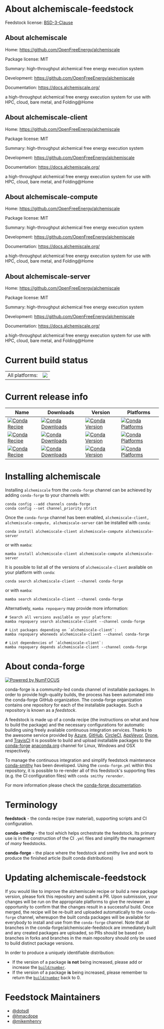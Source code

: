 About alchemiscale-feedstock
============================

Feedstock license: [BSD-3-Clause](https://github.com/conda-forge/alchemiscale-feedstock/blob/main/LICENSE.txt)


About alchemiscale
------------------

Home: https://github.com/OpenFreeEnergy/alchemiscale

Package license: MIT

Summary: high-throughput alchemical free energy execution system

Development: https://github.com/OpenFreeEnergy/alchemiscale

Documentation: https://docs.alchemiscale.org/

a high-throughput alchemical free energy execution system 
for use with HPC, cloud, bare metal, and Folding@Home 


About alchemiscale-client
-------------------------

Home: https://github.com/OpenFreeEnergy/alchemiscale

Package license: MIT

Summary: high-throughput alchemical free energy execution system

Development: https://github.com/OpenFreeEnergy/alchemiscale

Documentation: https://docs.alchemiscale.org/

a high-throughput alchemical free energy execution system
for use with HPC, cloud, bare metal, and Folding@Home


About alchemiscale-compute
--------------------------

Home: https://github.com/OpenFreeEnergy/alchemiscale

Package license: MIT

Summary: high-throughput alchemical free energy execution system

Development: https://github.com/OpenFreeEnergy/alchemiscale

Documentation: https://docs.alchemiscale.org/

a high-throughput alchemical free energy execution system
for use with HPC, cloud, bare metal, and Folding@Home


About alchemiscale-server
-------------------------

Home: https://github.com/OpenFreeEnergy/alchemiscale

Package license: MIT

Summary: high-throughput alchemical free energy execution system

Development: https://github.com/OpenFreeEnergy/alchemiscale

Documentation: https://docs.alchemiscale.org/

a high-throughput alchemical free energy execution system
for use with HPC, cloud, bare metal, and Folding@Home


Current build status
====================


<table><tr><td>All platforms:</td>
    <td>
      <a href="https://dev.azure.com/conda-forge/feedstock-builds/_build/latest?definitionId=20430&branchName=main">
        <img src="https://dev.azure.com/conda-forge/feedstock-builds/_apis/build/status/alchemiscale-feedstock?branchName=main">
      </a>
    </td>
  </tr>
</table>

Current release info
====================

| Name | Downloads | Version | Platforms |
| --- | --- | --- | --- |
| [![Conda Recipe](https://img.shields.io/badge/recipe-alchemiscale--client-green.svg)](https://anaconda.org/conda-forge/alchemiscale-client) | [![Conda Downloads](https://img.shields.io/conda/dn/conda-forge/alchemiscale-client.svg)](https://anaconda.org/conda-forge/alchemiscale-client) | [![Conda Version](https://img.shields.io/conda/vn/conda-forge/alchemiscale-client.svg)](https://anaconda.org/conda-forge/alchemiscale-client) | [![Conda Platforms](https://img.shields.io/conda/pn/conda-forge/alchemiscale-client.svg)](https://anaconda.org/conda-forge/alchemiscale-client) |
| [![Conda Recipe](https://img.shields.io/badge/recipe-alchemiscale--compute-green.svg)](https://anaconda.org/conda-forge/alchemiscale-compute) | [![Conda Downloads](https://img.shields.io/conda/dn/conda-forge/alchemiscale-compute.svg)](https://anaconda.org/conda-forge/alchemiscale-compute) | [![Conda Version](https://img.shields.io/conda/vn/conda-forge/alchemiscale-compute.svg)](https://anaconda.org/conda-forge/alchemiscale-compute) | [![Conda Platforms](https://img.shields.io/conda/pn/conda-forge/alchemiscale-compute.svg)](https://anaconda.org/conda-forge/alchemiscale-compute) |
| [![Conda Recipe](https://img.shields.io/badge/recipe-alchemiscale--server-green.svg)](https://anaconda.org/conda-forge/alchemiscale-server) | [![Conda Downloads](https://img.shields.io/conda/dn/conda-forge/alchemiscale-server.svg)](https://anaconda.org/conda-forge/alchemiscale-server) | [![Conda Version](https://img.shields.io/conda/vn/conda-forge/alchemiscale-server.svg)](https://anaconda.org/conda-forge/alchemiscale-server) | [![Conda Platforms](https://img.shields.io/conda/pn/conda-forge/alchemiscale-server.svg)](https://anaconda.org/conda-forge/alchemiscale-server) |

Installing alchemiscale
=======================

Installing `alchemiscale` from the `conda-forge` channel can be achieved by adding `conda-forge` to your channels with:

```
conda config --add channels conda-forge
conda config --set channel_priority strict
```

Once the `conda-forge` channel has been enabled, `alchemiscale-client, alchemiscale-compute, alchemiscale-server` can be installed with `conda`:

```
conda install alchemiscale-client alchemiscale-compute alchemiscale-server
```

or with `mamba`:

```
mamba install alchemiscale-client alchemiscale-compute alchemiscale-server
```

It is possible to list all of the versions of `alchemiscale-client` available on your platform with `conda`:

```
conda search alchemiscale-client --channel conda-forge
```

or with `mamba`:

```
mamba search alchemiscale-client --channel conda-forge
```

Alternatively, `mamba repoquery` may provide more information:

```
# Search all versions available on your platform:
mamba repoquery search alchemiscale-client --channel conda-forge

# List packages depending on `alchemiscale-client`:
mamba repoquery whoneeds alchemiscale-client --channel conda-forge

# List dependencies of `alchemiscale-client`:
mamba repoquery depends alchemiscale-client --channel conda-forge
```


About conda-forge
=================

[![Powered by
NumFOCUS](https://img.shields.io/badge/powered%20by-NumFOCUS-orange.svg?style=flat&colorA=E1523D&colorB=007D8A)](https://numfocus.org)

conda-forge is a community-led conda channel of installable packages.
In order to provide high-quality builds, the process has been automated into the
conda-forge GitHub organization. The conda-forge organization contains one repository
for each of the installable packages. Such a repository is known as a *feedstock*.

A feedstock is made up of a conda recipe (the instructions on what and how to build
the package) and the necessary configurations for automatic building using freely
available continuous integration services. Thanks to the awesome service provided by
[Azure](https://azure.microsoft.com/en-us/services/devops/), [GitHub](https://github.com/),
[CircleCI](https://circleci.com/), [AppVeyor](https://www.appveyor.com/),
[Drone](https://cloud.drone.io/welcome), and [TravisCI](https://travis-ci.com/)
it is possible to build and upload installable packages to the
[conda-forge](https://anaconda.org/conda-forge) [anaconda.org](https://anaconda.org/)
channel for Linux, Windows and OSX respectively.

To manage the continuous integration and simplify feedstock maintenance
[conda-smithy](https://github.com/conda-forge/conda-smithy) has been developed.
Using the ``conda-forge.yml`` within this repository, it is possible to re-render all of
this feedstock's supporting files (e.g. the CI configuration files) with ``conda smithy rerender``.

For more information please check the [conda-forge documentation](https://conda-forge.org/docs/).

Terminology
===========

**feedstock** - the conda recipe (raw material), supporting scripts and CI configuration.

**conda-smithy** - the tool which helps orchestrate the feedstock.
                   Its primary use is in the construction of the CI ``.yml`` files
                   and simplify the management of *many* feedstocks.

**conda-forge** - the place where the feedstock and smithy live and work to
                  produce the finished article (built conda distributions)


Updating alchemiscale-feedstock
===============================

If you would like to improve the alchemiscale recipe or build a new
package version, please fork this repository and submit a PR. Upon submission,
your changes will be run on the appropriate platforms to give the reviewer an
opportunity to confirm that the changes result in a successful build. Once
merged, the recipe will be re-built and uploaded automatically to the
`conda-forge` channel, whereupon the built conda packages will be available for
everybody to install and use from the `conda-forge` channel.
Note that all branches in the conda-forge/alchemiscale-feedstock are
immediately built and any created packages are uploaded, so PRs should be based
on branches in forks and branches in the main repository should only be used to
build distinct package versions.

In order to produce a uniquely identifiable distribution:
 * If the version of a package **is not** being increased, please add or increase
   the [``build/number``](https://docs.conda.io/projects/conda-build/en/latest/resources/define-metadata.html#build-number-and-string).
 * If the version of a package **is** being increased, please remember to return
   the [``build/number``](https://docs.conda.io/projects/conda-build/en/latest/resources/define-metadata.html#build-number-and-string)
   back to 0.

Feedstock Maintainers
=====================

* [@dotsdl](https://github.com/dotsdl/)
* [@hmacdope](https://github.com/hmacdope/)
* [@mikemhenry](https://github.com/mikemhenry/)

